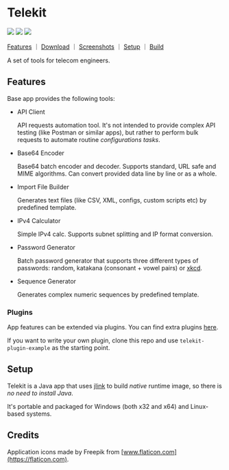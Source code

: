 # Telekit

![](https://img.shields.io/github/license/mkpaz/telekit)
![](https://img.shields.io/github/v/release/mkpaz/telekit)
![](https://img.shields.io/github/last-commit/mkpaz/telekit/dev)

<p>
  <a href="https://github.com/mkpaz/telekit#features">Features</a> &#65372;
  <a href="https://github.com/mkpaz/telekit/releases">Download</a> &#65372;
  <a href="https://github.com/mkpaz/telekit/tree/master/screenshots">Screenshots</a> &#65372;
  <a href="https://github.com/mkpaz/telekit#setup">Setup</a> &#65372;
  <a href="https://github.com/mkpaz/telekit/tree/master/BUILD.md">Build</a>
</p>

A set of tools for telecom engineers.

## Features

Base app provides the following tools:

- API Client

  API requests automation tool. It's not intended to provide complex API testing (like Postman or similar apps), but rather to perform bulk requests to
  automate routine _configurations tasks_.

- Base64 Encoder

  Base64 batch encoder and decoder. Supports standard, URL safe and MIME algorithms. Can convert provided data line by line or as a whole.

- Import File Builder

  Generates text files (like CSV, XML, configs, custom scripts etc) by predefined template.

- IPv4 Calculator

  Simple IPv4 calc. Supports subnet splitting and IP format conversion.

- Password Generator

  Batch password generator that supports three different types of passwords: random, katakana (consonant + vowel pairs) or [xkcd](https://imgs.xkcd.com/comics/password_strength.png).

- Sequence Generator

  Generates complex numeric sequences by predefined template.

### Plugins

App features can be extended via plugins. You can find extra plugins [here](https://github.com/mkpaz/telekit-plugins).

If you want to write your own plugin, clone this repo and use `telekit-plugin-example` as the starting point.

## Setup

Telekit is a Java app that uses [jlink](https://docs.oracle.com/javase/9/tools/jlink.htm) to build *native* runtime
image, so there is *no need to install Java*.

It's portable and packaged for Windows (both x32 and x64) and Linux-based systems.

## Credits

Application icons made by Freepik from [www.flaticon.com](https://flaticon.com).
